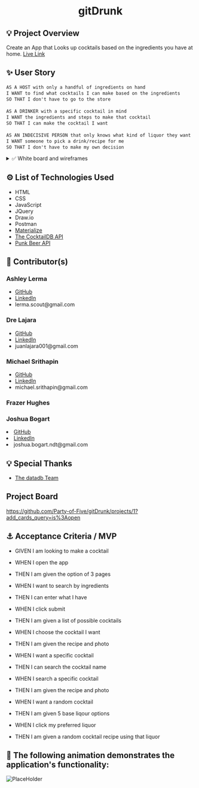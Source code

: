 <h1 align='center'>gitDrunk</h1>
<h2>💡 Project Overview</h2>
<p>Create an App that Looks up cocktails based on the ingredients you have at home.
<a href='https://party-of-five.github.io/gitDrunk/' target='_blank'>Live Link</a>
</p>

<h2>✨ User Story</h2>

```
AS A HOST with only a handful of ingredients on hand
I WANT to find what cocktails I can make based on the ingredients
SO THAT I don't have to go to the store

AS A DRINKER with a specific cocktail in mind
I WANT the ingredients and steps to make that cocktail
SO THAT I can make the cocktail I want

AS AN INDECISIVE PERSON that only knows what kind of liquor they want
I WANT someone to pick a drink/recipe for me
SO THAT I don't have to make my own decision 
```

<details>
<summary>✅ White board and wireframes</summary>
<img src="./assets/img/GitDrunk1.PNG">
<img src="./assets/img/GitDrunk2.PNG">
<img src="./assets/img/GitDrunk3.PNG">
<img src="./assets/img/GitDrunk4.PNG">
</details>

<h2>⚙️ List of Technologies Used</h2>
<ul>
    <li>HTML</li>
    <li>CSS</li>
    <li>JavaScript</li>
    <li>JQuery</li>
    <li>Draw.io</li>
    <li>Postman</li>
    <li><a href='https://materializecss.com/'>Materialize</a></li>
    <li><a href='https://www.thecocktaildb.com/api.php' target='_blank'>The CocktailDB API</a></li>
    <li><a href='https://api.punkapi.com/v2/beers' target='_blank'>Punk Beer API</a></li>

</ul>
<h2>📓 Contributor(s)</h2>

<h3>Ashley Lerma</h3>
<ul>
    <li><a href='https://github.com/AshleyLerma?tab=repositories' target='_blank'>GitHub</a></li> 
    <li><a href='https://www.linkedin.com/in/ashleylerma/' target='_blank'>LinkedIn</a></li> 
    <li>lerma.scout@gmail.com</li> 
</ul>
<h3>Dre Lajara</h3>
<ul>
    <li><a href='https://github.com/juanlajara/juanlajara.github.io' target='_blank'>GitHub</a></li>
    <li><a href='https://www.linkedin.com/in/juan-andres-lajara-179a8442' target='_blank'>LinkedIn</a></li>
    <li>juanlajara001@gmail.com</li>
</ul>
<h3>Michael Srithapin</h3>
<ul>
    <li><a href='https://github.com/Cranekick50?tab=repositories'>GitHub</a></li>
    <li><a href='https://www.linkedin.com/in/michael-srithapin-84a07438/' target='_blank'>LinkedIn</a></li>
    <li>michael.srithapin@gmail.com</li>
</ul>
<h3>Frazer Hughes</h3>
<h3>Joshua Bogart</h3>
    <li><a href='https://github.com/joshuabogart?tab=repositories' target='_blank'>GitHub</a></li> 
    <li><a href='https://www.linkedin.com/in/joshua-bogart-97026b117/' target='_blank'>LinkedIn</a></li> 
    <li>joshua.bogart.ndt@gmail.com</li>

<h2>💡 Special Thanks</h2>
<ul>
    <li><a href='https://www.patreon.com/thedatadb' target='_blank'>The datadb Team </a></li>
</ul>
<h2> Project Board</h2>

https://github.com/Party-of-Five/gitDrunk/projects/1?add_cards_query=is%3Aopen

<h2>⚓ Acceptance Criteria / MVP</h2>

- GIVEN I am looking to make a cocktail
- WHEN I open the app
- THEN I am given the option of 3 pages 

- WHEN I want to search by ingredients
- THEN I can enter what I have 

- WHEN I click submit
- THEN I am given a list of possible cocktails

- WHEN I choose the cocktail I want
- THEN I am given the recipe and photo

- WHEN I want a specific cocktail
- THEN I can search the cocktail name

- WHEN I search a specific cocktail
- THEN I am given the recipe and photo

- WHEN I want a random cocktail
- THEN I am given 5 base liqour options

- WHEN I click my preferred liquor
- THEN I am given a random cocktail recipe using that liquor 

<h2>🎉 The following animation demonstrates the application's functionality:</h2>

![PlaceHolder](TBD)
